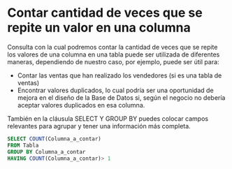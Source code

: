 # Contar cantidad de veces que se repite un valor en una columna

Consulta con la cual podremos contar la cantidad de veces que se repite los valores de una columna en una tabla puede ser utilizada de diferentes maneras, dependiendo de nuestro caso, por ejemplo, puede ser útil para:
* Contar las ventas que han realizado los vendedores (si es una tabla de ventas)
* Encontrar valores duplicados, lo cual podría ser una oportunidad de mejora en el diseño de la Base de Datos si, según el negocio no debería aceptar valores duplicados en esa columna.

También en la cláusula SELECT Y GROUP BY puedes colocar campos relevantes para agrupar y tener una información más completa.


```sql
SELECT COUNT(Columna_a_contar)
FROM Tabla
GROUP BY Columna_a_contar
HAVING COUNT(Columna_a_contar)> 1
```
